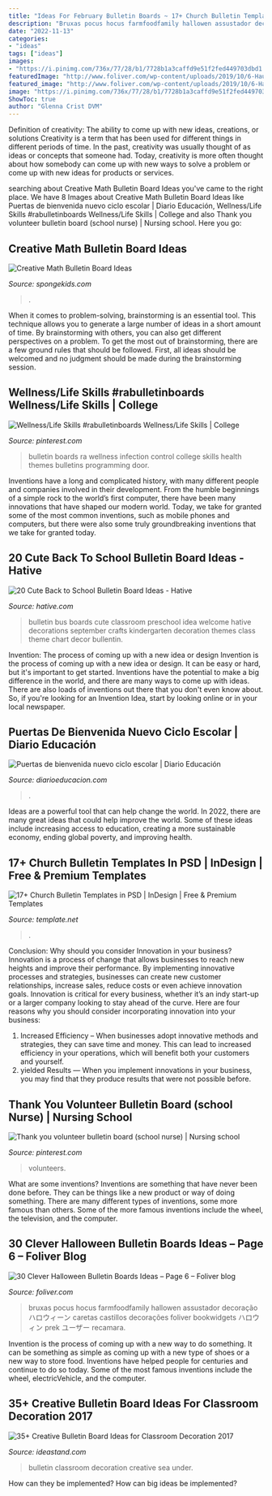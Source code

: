 ```yaml
---
title: "Ideas For February Bulletin Boards ~ 17+ Church Bulletin Templates In Psd"
description: "Bruxas pocus hocus farmfoodfamily hallowen assustador decoração ハロウィーン caretas castillos decorações foliver bookwidgets ハロウィン prek ユーザー recamara"
date: "2022-11-13"
categories:
- "ideas"
tags: ["ideas"]
images:
- "https://i.pinimg.com/736x/77/28/b1/7728b1a3caffd9e51f2fed449703dbd1.jpg"
featuredImage: "http://www.foliver.com/wp-content/uploads/2019/10/6-Haunted-classroom-decorations.jpg"
featured_image: "http://www.foliver.com/wp-content/uploads/2019/10/6-Haunted-classroom-decorations.jpg"
image: "https://i.pinimg.com/736x/77/28/b1/7728b1a3caffd9e51f2fed449703dbd1.jpg"
ShowToc: true
author: "Glenna Crist DVM"
---
```



Definition of creativity: The ability to come up with new ideas, creations, or solutions
Creativity is a term that has been used for different things in different periods of time. In the past, creativity was usually thought of as ideas or concepts that someone had. Today, creativity is more often thought about how somebody can come up with new ways to solve a problem or come up with new ideas for products or services.

	

		
searching about Creative Math Bulletin Board Ideas you've came to the right place. We have 8 Images about Creative Math Bulletin Board Ideas like Puertas de bienvenida nuevo ciclo escolar | Diario Educación, Wellness/Life Skills #rabulletinboards Wellness/Life Skills | College and also Thank you volunteer bulletin board (school nurse) | Nursing school. Here you go:
		
    
## Creative Math Bulletin Board Ideas

<img loading=lazy src="https://spongekids.com/wp-content/uploads/2015/09/1-math-bulletin-board.jpg" onerror="this.onerror=null;this.src='https://tse4.mm.bing.net/th?id=OIP.z3DMoVJOLaYC2sa08SJncgHaLH&amp;pid=15.1';" alt="Creative Math Bulletin Board Ideas">

_Source: spongekids.com_

>. 

	

When it comes to problem-solving, brainstorming is an essential tool. This technique allows you to generate a large number of ideas in a short amount of time. By brainstorming with others, you can also get different perspectives on a problem. To get the most out of brainstorming, there are a few ground rules that should be followed. First, all ideas should be welcomed and no judgment should be made during the brainstorming session.

    
## Wellness/Life Skills #rabulletinboards Wellness/Life Skills | College

<img loading=lazy src="https://i.pinimg.com/736x/cf/72/a4/cf72a404eb9d5a35c786d270080d6b5e.jpg" onerror="this.onerror=null;this.src='https://tse2.mm.bing.net/th?id=OIP.MXjZoG0qPI2VeZLr3m3wSgHaNK&amp;pid=15.1';" alt="Wellness/Life Skills #rabulletinboards Wellness/Life Skills | College">

_Source: pinterest.com_

>bulletin boards ra wellness infection control college skills health themes bulletins programming door. 

	

Inventions have a long and complicated history, with many different people and companies involved in their development. From the humble beginnings of a simple rock to the world’s first computer, there have been many innovations that have shaped our modern world. Today, we take for granted some of the most common inventions, such as mobile phones and computers, but there were also some truly groundbreaking inventions that we take for granted today.

    
## 20 Cute Back To School Bulletin Board Ideas - Hative

<img loading=lazy src="https://hative.com/wp-content/uploads/2014/06/back-to-school-ideas/2-school-bus-bulletin-board.jpg" onerror="this.onerror=null;this.src='https://tse1.mm.bing.net/th?id=OIP._y6kiN0AxJgWukOEugRhLwHaFj&amp;pid=15.1';" alt="20 Cute Back to School Bulletin Board Ideas - Hative">

_Source: hative.com_

>bulletin bus boards cute classroom preschool idea welcome hative decorations september crafts kindergarten decoration themes class theme chart decor bullentin. 

	

Invention: The process of coming up with a new idea or design
Invention is the process of coming up with a new idea or design. It can be easy or hard, but it's important to get started. Inventions have the potential to make a big difference in the world, and there are many ways to come up with ideas. There are also loads of inventions out there that you don't even know about. So, if you're looking for an Invention Idea, start by looking online or in your local newspaper.

    
## Puertas De Bienvenida Nuevo Ciclo Escolar | Diario Educación

<img loading=lazy src="https://diarioeducacion.com/wp-content/uploads/2019/08/Puertas-bienvenida-2-518x1024.jpg" onerror="this.onerror=null;this.src='https://tse3.mm.bing.net/th?id=OIP.fgbN7LPsN5Zh_uTIAk3g7QHaOp&amp;pid=15.1';" alt="Puertas de bienvenida nuevo ciclo escolar | Diario Educación">

_Source: diarioeducacion.com_

>. 

	

Ideas are a powerful tool that can help change the world. In 2022, there are many great ideas that could help improve the world. Some of these ideas include increasing access to education, creating a more sustainable economy, ending global poverty, and improving health.

    
## 17+ Church Bulletin Templates In PSD | InDesign | Free &amp; Premium Templates

<img loading=lazy src="https://images.template.net/wp-content/uploads/2019/05/Weekly-Church-Bulletin-Template.jpg?width=600" onerror="this.onerror=null;this.src='https://tse3.mm.bing.net/th?id=OIP.TAwn7B0ODXWmHWDr0TtE0AHaF9&amp;pid=15.1';" alt="17+ Church Bulletin Templates in PSD | InDesign | Free &amp; Premium Templates">

_Source: template.net_

>. 

	

Conclusion: Why should you consider Innovation in your business?
Innovation is a process of change that allows businesses to reach new heights and improve their performance. By implementing innovative processes and strategies, businesses can create new customer relationships, increase sales, reduce costs or even achieve innovation goals. Innovation is critical for every business, whether it’s an indy start-up or a larger company looking to stay ahead of the curve. Here are four reasons why you should consider incorporating innovation into your business: 
1) Increased Efficiency – When businesses adopt innovative methods and strategies, they can save time and money. This can lead to increased efficiency in your operations, which will benefit both your customers and yourself. 
2) yielded Results — When you implement innovations in your business, you may find that they produce results that were not possible before.

    
## Thank You Volunteer Bulletin Board (school Nurse) | Nursing School

<img loading=lazy src="https://i.pinimg.com/736x/77/28/b1/7728b1a3caffd9e51f2fed449703dbd1.jpg" onerror="this.onerror=null;this.src='https://tse2.mm.bing.net/th?id=OIP.WLdbnrtjqc5ehiAIdz-HCQHaJ3&amp;pid=15.1';" alt="Thank you volunteer bulletin board (school nurse) | Nursing school">

_Source: pinterest.com_

>volunteers. 

	

What are some inventions?
Inventions are something that have never been done before. They can be things like a new product or way of doing something. There are many different types of inventions, some more famous than others. Some of the more famous inventions include the wheel, the television, and the computer.

    
## 30 Clever Halloween Bulletin Boards Ideas – Page 6 – Foliver Blog

<img loading=lazy src="http://www.foliver.com/wp-content/uploads/2019/10/6-Haunted-classroom-decorations.jpg" onerror="this.onerror=null;this.src='https://tse3.mm.bing.net/th?id=OIP.tYu8fZ_eWUk-2dzEXeSJCQHaJ4&amp;pid=15.1';" alt="30 Clever Halloween Bulletin Boards Ideas – Page 6 – Foliver blog">

_Source: foliver.com_

>bruxas pocus hocus farmfoodfamily hallowen assustador decoração ハロウィーン caretas castillos decorações foliver bookwidgets ハロウィン prek ユーザー recamara. 

	

Invention is the process of coming up with a new way to do something. It can be something as simple as coming up with a new type of shoes or a new way to store food. Inventions have helped people for centuries and continue to do so today. Some of the most famous inventions include the wheel, electricVehicle, and the computer.

    
## 35+ Creative Bulletin Board Ideas For Classroom Decoration 2017

<img loading=lazy src="http://ideastand.com/wp-content/uploads/2017/07/bulletin-board/6-bulletin-board-ideas-for-classroom.jpg" onerror="this.onerror=null;this.src='https://tse1.mm.bing.net/th?id=OIP.BlDlxdp89JE_2hynrD3UqQHaJ4&amp;pid=15.1';" alt="35+ Creative Bulletin Board Ideas for Classroom Decoration 2017">

_Source: ideastand.com_

>bulletin classroom decoration creative sea under. 

	

How can they be implemented?
How can big ideas be implemented?

